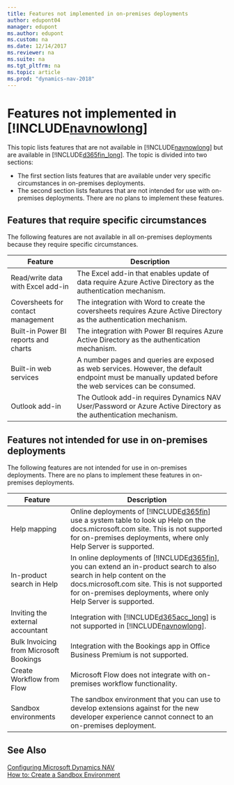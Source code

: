 ```yaml
---
title: Features not implemented in on-premises deployments
author: edupont04
manager: edupont
ms.author: edupont
ms.custom: na
ms.date: 12/14/2017
ms.reviewer: na
ms.suite: na
ms.tgt_pltfrm: na
ms.topic: article
ms.prod: "dynamics-nav-2018"
---
```

# Features not implemented in [!INCLUDE[navnowlong](includes/navnowlong_md.md)]

This topic lists features that are not available in [!INCLUDE[navnowlong](includes/navnowlong_md.md)] but are available in [!INCLUDE[d365fin_long](includes/d365fin_long_md.md)]. The topic is divided into two sections:
- The first section lists features that are available under very specific circumstances in on-premises deployments.  
- The second section lists features that are not intended for use with on-premises deployments. There are no plans to implement these features.  

## Features that require specific circumstances
The following features are not available in all on-premises deployments because they require specific circumstances.  

| **Feature**                      |**Description**                                  |
|----------------------------------|-------------------------------------------------|
| Read/write data with Excel add-in       |The Excel add-in that enables update of data require Azure Active Directory as the authentication mechanism. |
|Coversheets for contact management|The integration with Word to create the coversheets requires Azure Active Directory as the authentication mechanism.|
| Built-in Power BI reports and charts       |The integration with Power BI requires Azure Active Directory as the authentication mechanism. |
|Built-in web services |A number pages and queries are exposed as web services. However, the default endpoint must be manually updated before the web services can be consumed.|
|Outlook add-in|The Outlook add-in requires Dynamics NAV User/Password or Azure Active Directory as the authentication mechanism. |

## Features not intended for use in on-premises deployments
The following features are not intended for use in on-premises deployments. There are no plans to implement these features in on-premises deployments.

| **Feature**                      |**Description**                                  |
|----------------------------------|-------------------------------------------------|
| Help mapping       |Online deployments of [!INCLUDE[d365fin](includes/d365fin_md.md)] use a system table to look up Help on the docs.microsoft.com site. This is not supported for on-premises deployments, where only Help Server is supported.|
|In-product search in Help| In online deployments of [!INCLUDE[d365fin](includes/d365fin_md.md)], you can extend an in-product search to also search in help content on the docs.microsoft.com site. This is not supported for on-premises deployments, where only Help Server is supported.|
|Inviting the external accountant|Integration with [!INCLUDE[d365acc_long](includes/d365acc_long_md.md)] is not supported in [!INCLUDE[navnowlong](includes/navnowlong_md.md)].|
|Bulk Invoicing from Microsoft Bookings|Integration with the Bookings app in Office Business Premium is not supported.|
|Create Workflow from Flow|Microsoft Flow does not integrate with on-premises workflow functionality.|
|Sandbox environments|The sandbox environment that you can use to develop extensions against for the new developer experience cannot connect to an on-premises deployment.|

## See Also
[Configuring Microsoft Dynamics NAV](Configuring-Microsoft-Dynamics-NAV.md)  
[How to: Create a Sandbox Environment](/dynamics365/financials/across-how-create-sandbox-environment?toc=/dynamics-nav/toc.json)  

